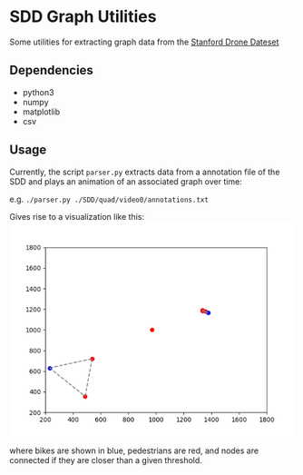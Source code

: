 # SDD Graph Utilities

Some utilities for extracting graph data from the [Stanford Drone Dateset](http://cvgl.stanford.edu/projects/uav_data/)

## Dependencies

- python3
- numpy
- matplotlib
- csv

## Usage

Currently, the script `parser.py` extracts data from a annotation file
of the SDD and plays an animation of an associated graph over time:

e.g.
`./parser.py ./SDD/quad/video0/annotations.txt`

Gives rise to a visualization like this:
![example graph](sdd_graph_example.gif)

where bikes are shown in blue, pedestrians are red, and nodes are connected if they are
closer than a given threshold. 


